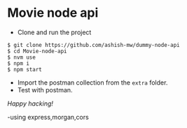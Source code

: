 # Movie node api

- Clone and run the project

```
$ git clone https://github.com/ashish-mw/dummy-node-api
$ cd Movie-node-api
$ nvm use
$ npm i
$ npm start
```

- Import the postman collection from the `extra` folder.
- Test with postman.

_Happy hacking!_

-using express,morgan,cors
